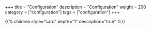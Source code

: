 +++
title = "Configuration"
description = "Configuration"
weight = 200
category = ["configuration"]
tags = ["configuration"]
+++

{{% children style="card" depth="1" description="true" %}}
